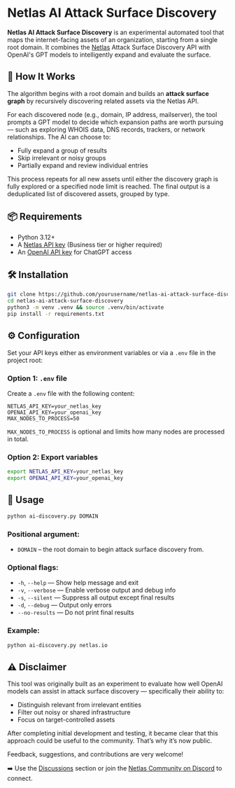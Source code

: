 # Netlas AI Attack Surface Discovery

**Netlas AI Attack Surface Discovery** is an experimental automated tool that maps the internet-facing assets of an organization, starting from a single root domain.
It combines the [Netlas](https://netlas.io) Attack Surface Discovery API with OpenAI's GPT models to intelligently expand and evaluate the surface.


## 🚀 How It Works

The algorithm begins with a root domain and builds an **attack surface graph** by recursively discovering related assets via the Netlas API.

For each discovered node (e.g., domain, IP address, mailserver), the tool prompts a GPT model to decide which expansion paths are worth pursuing — such as exploring WHOIS data, DNS records, trackers, or network relationships. The AI can choose to:

* Fully expand a group of results
* Skip irrelevant or noisy groups
* Partially expand and review individual entries

This process repeats for all new assets until either the discovery graph is fully explored or a specified node limit is reached.
The final output is a deduplicated list of discovered assets, grouped by type.


## 📦 Requirements

* Python 3.12+
* A [Netlas API key](https://docs.netlas.io/faq/#api-key) (Business tier or higher required)
* An [OpenAI API key](https://openai.com/api/) for ChatGPT access


## 🛠 Installation

```bash
git clone https://github.com/yourusername/netlas-ai-attack-surface-discovery.git
cd netlas-ai-attack-surface-discovery
python3 -m venv .venv && source .venv/bin/activate
pip install -r requirements.txt
```


## ⚙️ Configuration

Set your API keys either as environment variables or via a `.env` file in the project root:

### Option 1: `.env` file

Create a `.env` file with the following content:

```env
NETLAS_API_KEY=your_netlas_key
OPENAI_API_KEY=your_openai_key
MAX_NODES_TO_PROCESS=50
```

`MAX_NODES_TO_PROCESS` is optional and limits how many nodes are processed in total.


### Option 2: Export variables

```bash
export NETLAS_API_KEY=your_netlas_key
export OPENAI_API_KEY=your_openai_key
```


## 🧪 Usage

```bash
python ai-discovery.py DOMAIN
```

### Positional argument:

* `DOMAIN` – the root domain to begin attack surface discovery from.

### Optional flags:

* `-h`, `--help` — Show help message and exit
* `-v`, `--verbose` — Enable verbose output and debug info
* `-s`, `--silent` — Suppress all output except final results
* `-d`, `--debug` — Output only errors
* `--no-results` — Do not print final results

### Example:

```bash
python ai-discovery.py netlas.io
```


## ⚠️ Disclaimer

This tool was originally built as an experiment to evaluate how well OpenAI models can assist in attack surface discovery — specifically their ability to:

* Distinguish relevant from irrelevant entities
* Filter out noisy or shared infrastructure
* Focus on target-controlled assets

After completing initial development and testing, it became clear that this approach could be useful to the community. That’s why it’s now public.

Feedback, suggestions, and contributions are very welcome!

➡️ Use the [Discussions](https://github.com/yourusername/netlas-ai-attack-surface-discovery/discussions) section or join the [Netlas Community on Discord](https://nt.ls/discord) to connect.

